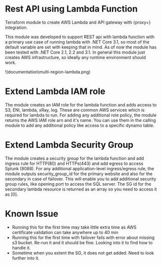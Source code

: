 # Rest API using Lambda Function
Terraform module to create AWS Lambda and API gateway with {proxy+} integration.

This module was developed to support REST api with lambda function with a primary use case of running lambda with .NET Core 3.1, so most of the default variable are set with keeping that in mind. As of now the module has been tested with .NET Core 2.1, 2.2 and 3.1. In general this module just creates AWS infrastructure, so ideally any runtime environment should work.

!(documentation\multi-region-lambda.png)

# Extend Lambda IAM role
The module creates an IAM role for the lambda function and adds access to S3, ENI, lambda, xRay, log. These are common AWS services which is required for lambda to run. For adding any additional role policy, the module returns the AWS IAM role arn and it's name. You can use them in the calling module to add any additional policy like access to a specific dynamo table.

# Extend Lambda Security Group
The module creates a security group for the lambda function and add ingress rule for HTTP(80) and HTTPs(443) and add egress to access Splunk (8088). For any additional application-level ingress/egress rule, the module outputs security_group_id for the primary website and also for the secondary in case of failover. This will enable you to add additional security group rules, like opening port to access the SQL server. The SG id for the secondary lambda resource is returned as an array so you need to access it as [0].

# Known Issue
- Running this for the first time may take little extra time as AWS certificate validation can take anywhere up to 40 min
- Running this for the first time with failover fails with error about missing s3 bucket. Re-run it and it should be fine. Looking into it to find how to handle it.
- Sometime when you extent the SG, it does not get added. Need to look further into it.